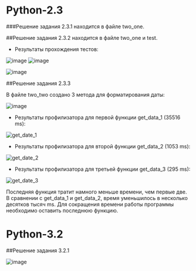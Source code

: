 # Python-2.3

###Решение задания 2.3.1 находится в файле two_one.

##Решение задания 2.3.2 находится в файле two_one и test.

- Результаты прохождения тестов: 

![image](https://user-images.githubusercontent.com/114469025/207554243-60a53956-73f3-4114-b434-0970d5460533.png)
![image](https://user-images.githubusercontent.com/114469025/207554510-0625a6ff-5f8d-4135-8051-3506b4cb1cc1.png)

![image](https://user-images.githubusercontent.com/114469025/207557402-1060e848-1d1b-4032-8f8a-1d58b3b32752.png)

##Решение задания 2.3.3

В файле two_two создано 3 метода для форматирования даты:

![image](https://user-images.githubusercontent.com/114469025/209449657-cdd8b46c-f18f-4140-a776-1bd8e535c9fd.png)

- Результаты профилизатора для первой функции get_data_1 (35516 ms):

![get_date_1](https://user-images.githubusercontent.com/103308669/206710817-ddc30c0d-37d1-4b11-a7d2-c332b0dbf676.png)

- Результаты профилизатора для второй функции get_data_2 (1053 ms):

![get_date_2](https://user-images.githubusercontent.com/103308669/206710874-7cc4824a-a950-4cbc-a4e3-57e1433792f2.png)

- Результаты профилизатора для третьей функции get_data_3 (295 ms):

![get_date_3](https://user-images.githubusercontent.com/103308669/206710909-425bc5a2-c648-46a6-a438-c426166a5cf8.png)

Последняя функция тратит намного меньше времени, чем первые две. В сравнении с get_data_1 и get_data_2, время уменьшилось в несколько десятков тысяч ms.
Для сокращения времени работы программы необходимо оставить последнюю функцию.

# Python-3.2

##Решение задания 3.2.1

![image](https://user-images.githubusercontent.com/114469025/209812670-a91aec69-e5ae-4d2d-8132-e42885de1ed7.png)


